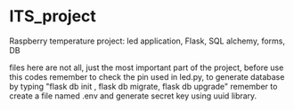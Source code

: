 # ITS_project
Raspberry temperature project: led application, Flask, SQL alchemy, forms, DB

files here are not all, just the most important part of the project, before use this codes remember to check the pin used in led.py, to generate database by typing "flask db init , flask db migrate, flask db upgrade"
remember to create a file named .env and generate secret key using uuid library.
